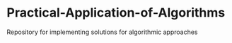 # Practical-Application-of-Algorithms
Repository for implementing solutions for algorithmic approaches
